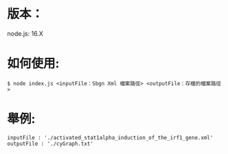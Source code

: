 # 版本：
node.js: 16.X <br>

# 如何使用:
```
$ node index.js <inputFile：Sbgn Xml 檔案路徑> <outputFile：存檔的檔案路徑>
```
# 舉例:
    inputFile : './activated_stat1alpha_induction_of_the_irf1_gene.xml'
    outputFile : './cyGraph.txt'
